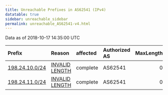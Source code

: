 ```yaml
---
title: Unreachable Prefixes in AS62541 (IPv4)
datatable: true
sidebar: unreachable_sidebar
permalink: unreachable_AS62541-v4.html
---
```


Data as of 2018-10-17 14:35:00 UTC


<div class="datatable-begin"></div>

| Prefix                                                 | Reason                                                                                                   | affected   | Authorized AS   |   MaxLength | Anchor                           |   unreachable /24s |
|:-------------------------------------------------------|:---------------------------------------------------------------------------------------------------------|:-----------|:----------------|------------:|:---------------------------------|-------------------:|
| [198.24.10.0/24](https://stat.ripe.net/198.24.10.0/24) | [INVALID LENGTH](https://rpki-validator.ripe.net/announcement-preview?asn=AS62541&prefix=198.24.10.0/24) | complete   | AS62541         |           0 | [ARIN](unreachable_ARIN-v4.html) |                  1 |
| [198.24.11.0/24](https://stat.ripe.net/198.24.11.0/24) | [INVALID LENGTH](https://rpki-validator.ripe.net/announcement-preview?asn=AS62541&prefix=198.24.11.0/24) | complete   | AS62541         |           0 | [ARIN](unreachable_ARIN-v4.html) |                  1 |

<div class="datatable-end"></div>